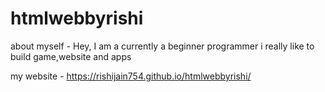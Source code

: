 # htmlwebbyrishi
about myself -
Hey,
I am a currently a beginner programmer
i really like to build game,website and apps

my website - https://rishijain754.github.io/htmlwebbyrishi/
